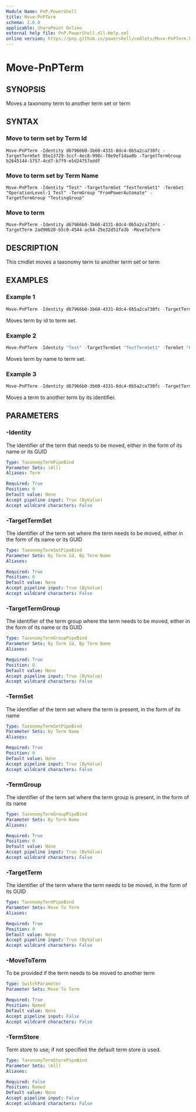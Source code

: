 ```yaml
---
Module Name: PnP.PowerShell
title: Move-PnPTerm
schema: 2.0.0
applicable: SharePoint Online
external help file: PnP.PowerShell.dll-Help.xml
online version: https://pnp.github.io/powershell/cmdlets/Move-PnPTerm.html
---
```


# Move-PnPTerm

## SYNOPSIS

Moves a taxonomy term to another term set or term

## SYNTAX

### Move to term set by Term Id
```
Move-PnPTerm -Identity d67966b0-3b60-4331-8dc4-0b5a2ca730fc -TargetTermSet 95e13729-3ccf-4ec8-998c-78e9ef1daa0b -TargetTermGroup b2645144-5757-4cd7-b7f9-e5d24757addf
```
### Move to term set by Term Name
```
Move-PnPTerm -Identity "Test" -TargetTermSet "TestTermSet1" -TermSet "OperationLevel-1 Test" -TermGroup "FromPowerAutomate" -TargetTermGroup "TestingGroup"
```
### Move to term
```
Move-PnPTerm -Identity d67966b0-3b60-4331-8dc4-0b5a2ca730fc -TargetTerm 2ad90b20-b5c0-4544-ac64-25e32d51fa3b -MoveToTerm
```

## DESCRIPTION

This cmdlet moves a taxonomy term to another term set or term

## EXAMPLES

### Example 1
```powershell
Move-PnPTerm -Identity d67966b0-3b60-4331-8dc4-0b5a2ca730fc -TargetTermSet 95e13729-3ccf-4ec8-998c-78e9ef1daa0b -TargetTermGroup b2645144-5757-4cd7-b7f9-e5d24757addf
```

Moves term by id to term set.

### Example 2
```powershell
Move-PnPTerm -Identity "Test" -TargetTermSet "TestTermSet1" -TermSet "OperationLevel-1 Test" -TermGroup "FromPowerAutomate" -TargetTermGroup "TestingGroup"
```

Moves term by name to term set.

### Example 3
```powershell
Move-PnPTerm -Identity d67966b0-3b60-4331-8dc4-0b5a2ca730fc -TargetTerm 2ad90b20-b5c0-4544-ac64-25e32d51fa3b -MoveToTerm
```

Moves a term to another term by its identifier.

## PARAMETERS

### -Identity
The identifier of the term that needs to be moved, either in the form of its name or its GUID

```yaml
Type: TaxonomyTermPipeBind
Parameter Sets: (All)
Aliases: Term

Required: True
Position: 0
Default value: None
Accept pipeline input: True (ByValue)
Accept wildcard characters: False
```

### -TargetTermSet
The identifier of the term set where the term needs to be moved, either in the form of its name or its GUID

```yaml
Type: TaxonomyTermSetPipeBind
Parameter Sets: By Term Id, By Term Name
Aliases:

Required: True
Position: 0
Default value: None
Accept pipeline input: True (ByValue)
Accept wildcard characters: False
```

### -TargetTermGroup
The identifier of the term group where the term needs to be moved, either in the form of its name or its GUID

```yaml
Type: TaxonomyTermGroupPipeBind
Parameter Sets: By Term Id, By Term Name
Aliases:

Required: True
Position: 0
Default value: None
Accept pipeline input: True (ByValue)
Accept wildcard characters: False
```

### -TermSet
The identifier of the term set where the term is present, in the form of its name

```yaml
Type: TaxonomyTermSetPipeBind
Parameter Sets: By Term Name
Aliases:

Required: True
Position: 0
Default value: None
Accept pipeline input: True (ByValue)
Accept wildcard characters: False
```

### -TermGroup
The identifier of the term set where the term group is present, in the form of its name

```yaml
Type: TaxonomyTermGroupPipeBind
Parameter Sets: By Term Name
Aliases:

Required: True
Position: 0
Default value: None
Accept pipeline input: True (ByValue)
Accept wildcard characters: False
```

### -TargetTerm
The identifier of the term where the term needs to be moved, in the form of its GUID

```yaml
Type: TaxonomyTermPipeBind
Parameter Sets: Move To Term
Aliases:

Required: True
Position: 0
Default value: None
Accept pipeline input: True (ByValue)
Accept wildcard characters: False
```

### -MoveToTerm
To be provided if the term needs to be moved to another term

```yaml
Type: SwitchParameter
Parameter Sets: Move To Term

Required: True
Position: Named
Default value: None
Accept pipeline input: False
Accept wildcard characters: False
```

### -TermStore
Term store to use; if not specified the default term store is used.

```yaml
Type: TaxonomyTermStorePipeBind
Parameter Sets: (All)
Aliases:

Required: False
Position: Named
Default value: None
Accept pipeline input: False
Accept wildcard characters: False
```